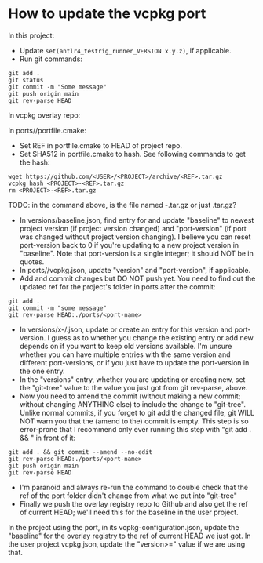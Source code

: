 # How to update the vcpkg port

In this project:

+ Update `set(antlr4_testrig_runner_VERSION x.y.z)`, if applicable.
+ Run git commands:

```
git add .
git status
git commit -m "Some message"
git push origin main
git rev-parse HEAD
```

In vcpkg overlay repo:

In ports/<portname>/portfile.cmake:
+ Set REF in portfile.cmake to HEAD of project repo.
+ Set SHA512 in portfile.cmake to hash.  See following commands to get the hash:

```
wget https://github.com/<USER>/<PROJECT>/archive/<REF>.tar.gz
vcpkg hash <PROJECT>-<REF>.tar.gz
rm <PROJECT>-<REF>.tar.gz
```

TODO: in the command above, is the file named <PROJECT>-<REF>.tar.gz or just <REF>.tar.gz?

+ In versions/baseline.json, find entry for <port-name> and update "baseline" to newest project version (if project version changed) and "port-version" (if port was changed without project version changing).  I believe you can reset port-version back to 0 if you're updating to a new project version in "baseline".  Note that port-version is a single integer; it should NOT be in quotes.
+ In ports/<port-name>/vcpkg.json, update "version" and "port-version", if applicable.
+ Add and commit changes but DO NOT push yet.  You need to find out the updated ref for the project's folder in ports after the commit:
```
git add .
git commit -m "some message"
git rev-parse HEAD:./ports/<port-name>
```

+ In versions/x-/<port-name>.json, update or create an entry for this version and port-version.  I guess as to whether you change the existing entry or add new depends on if you want to keep old versions available.  I'm unsure whether you can have multiple entries with the same version and different port-versions, or if you just have to update the port-version in the one entry.
+ In the "versions" entry, whether you are updating or creating new, set the "git-tree" value to the value you just got from git rev-parse, above.
+ Now you need to amend the commit (without making a new commit; without changing ANYTHING else) to include the change to "git-tree".  Unlike normal commits, if you forget to git add the changed file, git WILL NOT warn you that the (amend to the) commit is empty.  This step is so error-prone that I recommend only ever running this step with "git add . && " in front of it:
```
git add . && git commit --amend --no-edit
git rev-parse HEAD:./ports/<port-name>
git push origin main
git rev-parse HEAD
```

+ I'm paranoid and always re-run the command to double check that the ref of the port folder didn't change from what we put into "git-tree"
+ Finally we push the overlay registry repo to Github and also get the ref of current HEAD; we'll need this for the baseline in the user project.

In the project using the port, in its vcpkg-configuration.json, update the "baseline" for the overlay registry to the ref of current HEAD we just got.  In the user project vcpkg.json, update the "version>=" value if we are using that.